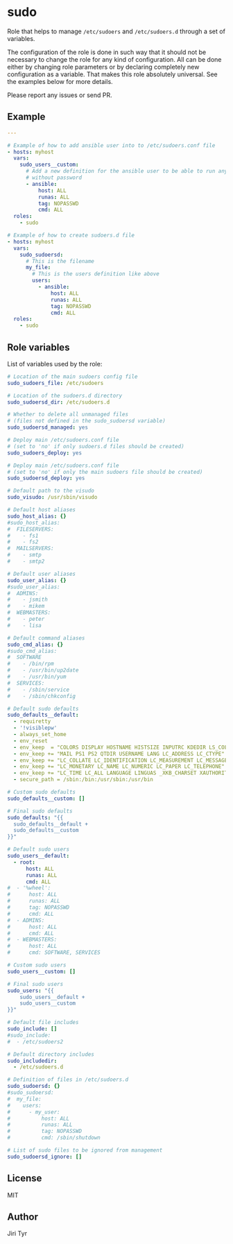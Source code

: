 sudo
====

Role that helps to manage `/etc/sudoers` and `/etc/sudoers.d` through a set of
variables.

The configuration of the role is done in such way that it should not be necessary
to change the role for any kind of configuration. All can be done either by
changing role parameters or by declaring completely new configuration as a
variable. That makes this role absolutely universal. See the examples below for
more details.

Please report any issues or send PR.


Example
-------

```yaml
---

# Example of how to add ansible user into to /etc/sudoers.conf file
- hosts: myhost
  vars:
    sudo_users__custom:
      # Add a new definition for the ansible user to be able to run any command
      # without password
      - ansible:
          host: ALL
          runas: ALL
          tag: NOPASSWD
          cmd: ALL
  roles:
    - sudo

# Example of how to create sudoers.d file
- hosts: myhost
  vars:
    sudo_sudoersd:
      # This is the filename
      my_file:
        # This is the users definition like above
        users:
          - ansible:
              host: ALL
              runas: ALL
              tag: NOPASSWD
              cmd: ALL
  roles:
    - sudo
```


Role variables
--------------

List of variables used by the role:

```yaml
# Location of the main sudoers config file
sudo_sudoers_file: /etc/sudoers

# Location of the sudoers.d directory
sudo_sudoersd_dir: /etc/sudoers.d

# Whether to delete all unmanaged files
# (files not defined in the sudo_sudoersd variable)
sudo_sudoersd_managed: yes

# Deploy main /etc/sudoers.conf file
# (set to 'no' if only sudoers.d files should be created)
sudo_sudoers_deploy: yes

# Deploy main /etc/sudoers.conf file
# (set to 'no' if only the main sudoers file should be created)
sudo_sudoersd_deploy: yes

# Default path to the visudo
sudo_visudo: /usr/sbin/visudo

# Default host aliases
sudo_host_alias: {}
#sudo_host_alias:
#  FILESERVERS:
#    - fs1
#    - fs2
#  MAILSERVERS:
#    - smtp
#    - smtp2

# Default user aliases
sudo_user_alias: {}
#sudo_user_alias:
#  ADMINS:
#    - jsmith
#    - mikem
#  WEBMASTERS:
#    - peter
#    - lisa

# Default command aliases
sudo_cmd_alias: {}
#sudo_cmd_alias:
#  SOFTWARE
#    - /bin/rpm
#    - /usr/bin/up2date
#    - /usr/bin/yum
#  SERVICES:
#    - /sbin/service
#    - /sbin/chkconfig

# Default sudo defaults
sudo_defaults__default:
  - requiretty
  - '!visiblepw'
  - always_set_home
  - env_reset
  - env_keep  = "COLORS DISPLAY HOSTNAME HISTSIZE INPUTRC KDEDIR LS_COLORS"
  - env_keep += "MAIL PS1 PS2 QTDIR USERNAME LANG LC_ADDRESS LC_CTYPE"
  - env_keep += "LC_COLLATE LC_IDENTIFICATION LC_MEASUREMENT LC_MESSAGES"
  - env_keep += "LC_MONETARY LC_NAME LC_NUMERIC LC_PAPER LC_TELEPHONE"
  - env_keep += "LC_TIME LC_ALL LANGUAGE LINGUAS _XKB_CHARSET XAUTHORITY"
  - secure_path = /sbin:/bin:/usr/sbin:/usr/bin

# Custom sudo defaults
sudo_defaults__custom: []

# Final sudo defaults
sudo_defaults: "{{
  sudo_defaults__default +
  sudo_defaults__custom
}}"

# Default sudo users
sudo_users__default:
  - root:
      host: ALL
      runas: ALL
      cmd: ALL
#  - '%wheel':
#      host: ALL
#      runas: ALL
#      tag: NOPASSWD
#      cmd: ALL
#  - ADMINS:
#      host: ALL
#      cmd: ALL
#  - WEBMASTERS:
#      host: ALL
#      cmd: SOFTWARE, SERVICES

# Custom sudo users
sudo_users__custom: []

# Final sudo users
sudo_users: "{{
    sudo_users__default +
    sudo_users__custom
}}"

# Default file includes
sudo_include: []
#sudo_include:
#  - /etc/sudoers2

# Default directory includes
sudo_includedir:
  - /etc/sudoers.d

# Definition of files in /etc/sudoers.d
sudo_sudoersd: {}
#sudo_sudoersd:
#  my_file:
#    users:
#      - my_user:
#          host: ALL
#          runas: ALL
#          tag: NOPASSWD
#          cmd: /sbin/shutdown

# List of sudo files to be ignored from management
sudo_sudoersd_ignore: []
```


License
-------

MIT


Author
------

Jiri Tyr
